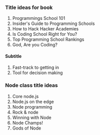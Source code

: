 ### Title ideas for book ###
1. Programmings School 101
2. Insider's Guide to Programming Schools
3. How to Hack Hacker Academies
4. Is Coding School Right for You?
5. Top Programming School Rankings
6. God, Are you Coding?

#### Subtitle ####
1. Fast-track to getting in
2. Tool for decision making

### Node class title ideas ###
1. Core node.js
2. Node.js on the edge
3. Node programming
4. Rock & node
5. Winning with Node
6. Node Champs!
7. Gods of Node